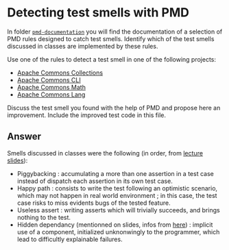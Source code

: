 # Detecting test smells with PMD

In folder [`pmd-documentation`](../pmd-documentation) you will find the documentation of a selection of PMD rules designed to catch test smells.
Identify which of the test smells discussed in classes are implemented by these rules.

Use one of the rules to detect a test smell in one of the following projects:

- [Apache Commons Collections](https://github.com/apache/commons-collections)
- [Apache Commons CLI](https://github.com/apache/commons-cli)
- [Apache Commons Math](https://github.com/apache/commons-math)
- [Apache Commons Lang](https://github.com/apache/commons-lang)

Discuss the test smell you found with the help of PMD and propose here an improvement.
Include the improved test code in this file.

## Answer

Smells discussed in classes were the following (in order, from [lecture slides](https://people.irisa.fr/Benoit.Combemale/pub/course/vv/4-dynamic-test-istic.pdf)):

- Piggybacking : accumulating a more than one assertion in a test case instead of dispatch each assertion in its own test case.
- Happy path : consists to write the test following an optimistic scenario, which may not happen in real world environment ; in this case, the test case risks to miss evidents bugs of the tested feature.
- Useless assert : writing asserts which will trivially succeeds, and brings nothing to the test.
- Hidden dependancy (mentionned on slides, infos from [here](https://github.com/abmessaoud/webali.github.io/blob/master/_posts/2017-12-05-Unit-Testing-Anti-Patterns.md)) : implicit use of a component, initialized unknonwingly to the programmer, which lead to difficultly explainable failures.
